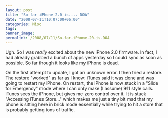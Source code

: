 ```yaml
---
layout: post
title: "So far iPhone 2.0 is.... DOA"
date: "2008-07-11T10:07:00+06:00"
categories: Misc 
tags: 
banner_image: 
permalink: /2008/07/11/So-far-iPhone-20-is-DOA
---
```


Ugh. So I was <i>really</i> excited about the new iPhone 2.0 firmware. In fact, I had already grabbed a bunch of apps yesterday so I could sync as soon as possible. So far though it looks like my iPhone is dead.

On the first attempt to update, I got an unknown error. I then tried a restore. The restore "worked" as far as I know. iTunes said it was done and was going to restart my iPhone. On restart, the iPhone is now stuck in a "Slide for Emergency" mode where I can only make (I assume) 911 style calls. iTunes sees the iPhone, but gives me zero control over it. It is stuck "Accessing iTunes Store..." which makes me just a tiny bit mad that my phone is sitting here in brick mode essentially while trying to hit a store that is probably getting tons of traffic.